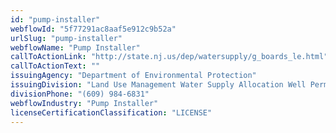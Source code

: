 ```yaml
---
id: "pump-installer"
webflowId: "5f77291ac8aaf5e912c9b52a"
urlSlug: "pump-installer"
webflowName: "Pump Installer"
callToActionLink: "http://state.nj.us/dep/watersupply/g_boards_le.html"
callToActionText: ""
issuingAgency: "Department of Environmental Protection"
issuingDivision: "Land Use Management Water Supply Allocation Well Permitting and Regulations"
divisionPhone: "(609) 984-6831"
webflowIndustry: "Pump Installer"
licenseCertificationClassification: "LICENSE"
---
```

